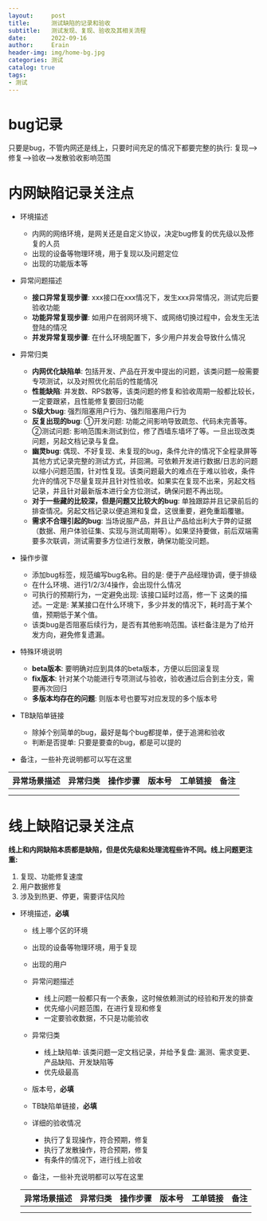 ```yaml
---
layout:     post
title:      测试缺陷的记录和验收
subtitle:   测试发现、复现、验收及其相关流程
date:       2022-09-16
author:     Erain
header-img: img/home-bg.jpg
categories: 测试
catalog: true
tags:
- 测试
---
```


# bug记录
只要是bug，不管内网还是线上，只要时间充足的情况下都要完整的执行: 复现-->修复-->验收-->发散验收影响范围

# 内网缺陷记录关注点

  - 环境描述
    - 内网的网络环境，是网关还是自定义协议，决定bug修复的优先级以及修复的人员
    - 出现的设备等物理环境，用于复现以及问题定位
    - 出现的功能版本等

  - 异常问题描述
    - **接口异常复现步骤**: xxx接口在xxx情况下，发生xxx异常情况，测试完后要验收功能
    - **功能异常复现步骤**: 如用户在弱网环境下、或网络切换过程中，会发生无法登陆的情况
    - **并发异常复现步骤**: 在什么环境配置下，多少用户并发会导致什么情况

  - 异常归类
    - **内网优化缺陷单**: 包括开发、产品在开发中提出的问题，该类问题一般需要专项测试，以及对照优化前后的性能情况
    - **性能缺陷**: 并发数、RPS数等，该类问题的修复和验收周期一般都比较长，一定要跟紧，且性能修复要回归功能
    - **S级大bug**: 强烈阻塞用户行为、强烈阻塞用户行为
    - **反复出现的bug**: ①开发问题: 功能之间影响导致疏忽、代码未完善等。②测试问题: 影响范围未测试到位，修了西墙东墙坏了等。一旦出现改类问题，另起文档记录与复盘。
    - **幽灵bug**: 偶现、不好复现、未复现的bug，条件允许的情况下全程录屏等其他方式记录完整的测试方式，并回溯。可依赖开发进行数据/日志的问题以缩小问题范围，针对性复现。该类问题最大的难点在于难以验收，条件允许的情况下尽量复现并且针对性验收。如果实在复现不出来，另起文档记录，并且针对最新版本进行全方位测试，确保问题不再出现。
    - **对于一些藏的比较深，但是问题又比较大的bug**: 单独跟踪并且记录前后的排查情况。另起文档记录以便追溯和复盘，这很重要，避免重蹈覆辙。
    - **需求不合理引起的bug**: 当场说服产品，并且让产品给出利大于弊的证据（数据、用户体验征集、实现与测试周期等）。如果坚持要做，前后双端需要多次联调，测试需要多方位进行发散，确保功能没问题。


  - 操作步骤
    - 添加bug标签，规范编写bug名称。目的是: 便于产品经理协调，便于排级
    - 在什么环境、进行1/2/3/4操作，会出现什么情况
    - 可执行的预期行为，一定避免出现: 该接口延时过高，修一下  这类的描述。一定是: 某某接口在什么环境下，多少并发的情况下，耗时高于某个值，预期低于某个值。
    - 该类bug是否阻塞后续行为，是否有其他影响范围。该栏备注是为了给开发方向，避免修复遗漏。


  - 特殊环境说明
    - **beta版本**: 要明确对应到具体的beta版本，方便以后回滚复现
    - **fix版本**: 针对某个功能进行专项测试与验收，验收通过后合到主分支，需要再次回归
    - **多版本均存在的问题**: 则版本号也要写对应发现的多个版本号

  - TB缺陷单链接
    - 除掉个别简单的bug，最好是每个bug都提单，便于追溯和验收
    - 判断是否提单: 只要是要查的bug，都是可以提的

  - 备注，一些补充说明都可以写在这里

  | 异常场景描述 | 异常归类 | 操作步骤 | 版本号 | 工单链接 | 备注 |
  | ------------ | -------- | -------- | ------ | ---------- | ---- |
  |              |          |          |        |            |      |
  |              |          |          |        |            |      |


  # 线上缺陷记录关注点
  **线上和内网缺陷本质都是缺陷，但是优先级和处理流程些许不同。线上问题更注重:**
  1. 复现、功能修复速度
  2. 用户数据修复
  3. 涉及到热更、停更，需要评估风险

- 环境描述，**必填**
    - 线上哪个区的环境
    - 出现的设备等物理环境，用于复现
    - 出现的用户

  - 异常问题描述
    - 线上问题一般都只有一个表象，这时候依赖测试的经验和开发的排查
    - 优先缩小问题范围，在进行复现和修复
    - 一定要验收数据，不只是功能验收

  - 异常归类
    - 线上缺陷单: 该类问题一定文档记录，并给予复盘: 漏测、需求变更、产品缺陷、开发缺陷等
    - 优先级最高

  - 版本号，**必填**

  - TB缺陷单链接，**必填**

  - 详细的验收情况
    - 执行了复现操作，符合预期，修复
    - 执行了发散操作，符合预期，修复
    - 有条件的情况下，进行线上验收

  - 备注，一些补充说明都可以写在这里

  | 异常场景描述 | 异常归类 | 操作步骤 | 版本号 | 工单链接 | 备注 |
  | ------------ | -------- | -------- | ------ | ---------- | ---- |
  |              |          |          |        |            |      |
  |              |          |          |        |            |      |
